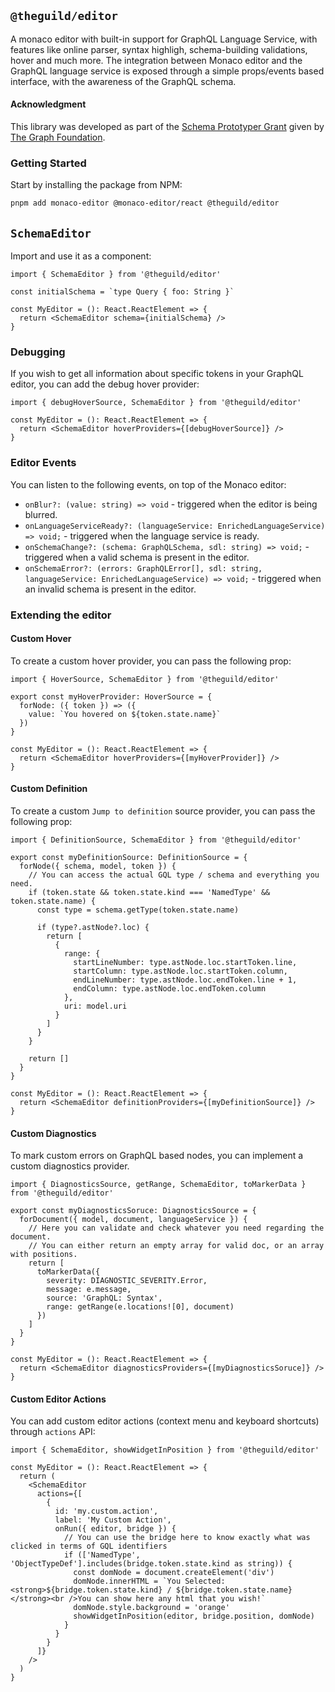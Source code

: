 ## `@theguild/editor`

A monaco editor with built-in support for GraphQL Language Service, with features like online
parser, syntax highligh, schema-building validations, hover and much more. The integration between
Monaco editor and the GraphQL language service is exposed through a simple props/events based
interface, with the awareness of the GraphQL schema.

#### Acknowledgment

This library was developed as part of the
[Schema Prototyper Grant](https://forum.thegraph.com/t/schema-prototyper/1732) given by
[The Graph Foundation](https://thegraph.com/).

### Getting Started

Start by installing the package from NPM:

```sh
pnpm add monaco-editor @monaco-editor/react @theguild/editor
```

## `SchemaEditor`

Import and use it as a component:

```tsx
import { SchemaEditor } from '@theguild/editor'

const initialSchema = `type Query { foo: String }`

const MyEditor = (): React.ReactElement => {
  return <SchemaEditor schema={initialSchema} />
}
```

### Debugging

If you wish to get all information about specific tokens in your GraphQL editor, you can add the
debug hover provider:

```tsx
import { debugHoverSource, SchemaEditor } from '@theguild/editor'

const MyEditor = (): React.ReactElement => {
  return <SchemaEditor hoverProviders={[debugHoverSource]} />
}
```

### Editor Events

You can listen to the following events, on top of the Monaco editor:

- `onBlur?: (value: string) => void` - triggered when the editor is being blurred.
- `onLanguageServiceReady?: (languageService: EnrichedLanguageService) => void;` - triggered when
  the language service is ready.
- `onSchemaChange?: (schema: GraphQLSchema, sdl: string) => void;` - triggered when a valid schema
  is present in the editor.
- `onSchemaError?: (errors: GraphQLError[], sdl: string, languageService: EnrichedLanguageService) => void;` -
  triggered when an invalid schema is present in the editor.

### Extending the editor

#### Custom Hover

To create a custom hover provider, you can pass the following prop:

```tsx
import { HoverSource, SchemaEditor } from '@theguild/editor'

export const myHoverProvider: HoverSource = {
  forNode: ({ token }) => ({
    value: `You hovered on ${token.state.name}`
  })
}

const MyEditor = (): React.ReactElement => {
  return <SchemaEditor hoverProviders={[myHoverProvider]} />
}
```

#### Custom Definition

To create a custom `Jump to definition` source provider, you can pass the following prop:

```tsx
import { DefinitionSource, SchemaEditor } from '@theguild/editor'

export const myDefinitionSource: DefinitionSource = {
  forNode({ schema, model, token }) {
    // You can access the actual GQL type / schema and everything you need.
    if (token.state && token.state.kind === 'NamedType' && token.state.name) {
      const type = schema.getType(token.state.name)

      if (type?.astNode?.loc) {
        return [
          {
            range: {
              startLineNumber: type.astNode.loc.startToken.line,
              startColumn: type.astNode.loc.startToken.column,
              endLineNumber: type.astNode.loc.endToken.line + 1,
              endColumn: type.astNode.loc.endToken.column
            },
            uri: model.uri
          }
        ]
      }
    }

    return []
  }
}

const MyEditor = (): React.ReactElement => {
  return <SchemaEditor definitionProviders={[myDefinitionSource]} />
}
```

#### Custom Diagnostics

To mark custom errors on GraphQL based nodes, you can implement a custom diagnostics provider.

```tsx
import { DiagnosticsSource, getRange, SchemaEditor, toMarkerData } from '@theguild/editor'

export const myDiagnosticsSoruce: DiagnosticsSource = {
  forDocument({ model, document, languageService }) {
    // Here you can validate and check whatever you need regarding the document.
    // You can either return an empty array for valid doc, or an array with positions.
    return [
      toMarkerData({
        severity: DIAGNOSTIC_SEVERITY.Error,
        message: e.message,
        source: 'GraphQL: Syntax',
        range: getRange(e.locations![0], document)
      })
    ]
  }
}

const MyEditor = (): React.ReactElement => {
  return <SchemaEditor diagnosticsProviders={[myDiagnosticsSoruce]} />
}
```

#### Custom Editor Actions

You can add custom editor actions (context menu and keyboard shortcuts) through `actions` API:

```tsx
import { SchemaEditor, showWidgetInPosition } from '@theguild/editor'

const MyEditor = (): React.ReactElement => {
  return (
    <SchemaEditor
      actions={[
        {
          id: 'my.custom.action',
          label: 'My Custom Action',
          onRun({ editor, bridge }) {
            // You can use the bridge here to know exactly what was clicked in terms of GQL identifiers
            if (['NamedType', 'ObjectTypeDef'].includes(bridge.token.state.kind as string)) {
              const domNode = document.createElement('div')
              domNode.innerHTML = `You Selected: <strong>${bridge.token.state.kind} / ${bridge.token.state.name}</strong><br />You can show here any html that you wish!`
              domNode.style.background = 'orange'
              showWidgetInPosition(editor, bridge.position, domNode)
            }
          }
        }
      ]}
    />
  )
}
```
